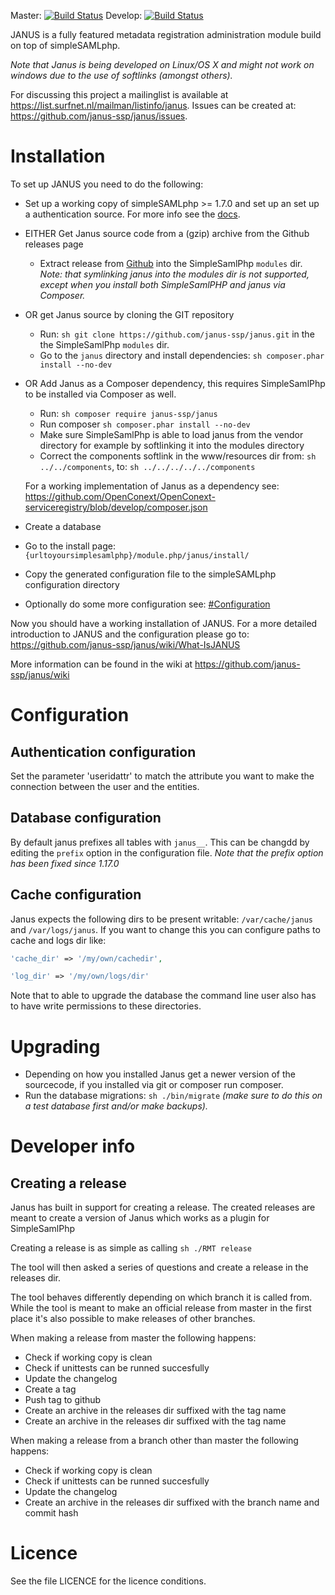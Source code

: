 Master: [![Build Status](https://travis-ci.org/janus-ssp/janus.png?branch=master)](https://travis-ci.org/janus-ssp/janus) Develop: [![Build Status](https://travis-ci.org/janus-ssp/janus.png?branch=develop)](https://travis-ci.org/janus-ssp/janus)

JANUS is a fully featured metadata registration administration module build on top of simpleSAMLphp. 

*Note that Janus is being developed on Linux/OS X and might not work on windows due to the use of softlinks (amongst others).*

For discussing this project a mailinglist is available at https://list.surfnet.nl/mailman/listinfo/janus. Issues can be created at: https://github.com/janus-ssp/janus/issues.

Installation
============
To set up JANUS you need to do the following:

- Set up a working copy of simpleSAMLphp >= 1.7.0 and set up an set up a authentication source. For more info see the [docs](http://simplesamlphp.org/docs/). 
- EITHER Get Janus source code from a (gzip) archive from the Github releases page
  - Extract release from [Github](https://github.com/janus-ssp/janus/releases) into the SimpleSamlPhp ``modules`` dir. *Note: that symlinking janus into the modules dir is not supported, except when you install both SimpleSamlPHP and janus via Composer.*
- OR get Janus source by cloning the GIT repository
  - Run: ``sh git clone https://github.com/janus-ssp/janus.git`` in the the SimpleSamlPhp ``modules`` dir.
  - Go to the ``janus`` directory and install dependencies: ``sh composer.phar install --no-dev``
- OR Add Janus as a Composer dependency, this requires SimpleSamlPhp to be installed via Composer as well.
  - Run: ``sh composer require janus-ssp/janus``
  - Run composer ``sh composer.phar install --no-dev``
  - Make sure SimpleSamlPhp is able to load janus from the vendor directory for example by softlinking it into the modules directory
  - Correct the components softlink in the www/resources dir from: ``sh ../../components``, to: ``sh ../../../../../components ``

   For a working implementation of Janus as a dependency see:
   https://github.com/OpenConext/OpenConext-serviceregistry/blob/develop/composer.json
- Create a database
- Go to the install page: ``{urltoyoursimplesamlphp}/module.php/janus/install/``
- Copy the generated configuration file to the simpleSAMLphp configuration directory
- Optionally do some more configuration see: [#Configuration](#configuration)

Now you should have a working installation of JANUS. For a more detailed introduction to JANUS and the configuration please go to: https://github.com/janus-ssp/janus/wiki/What-IsJANUS

More information can be found in the wiki at https://github.com/janus-ssp/janus/wiki

Configuration
=============

Authentication configuration
----------------------------

Set the parameter 'useridattr' to match the attribute you want
to make the connection between the user and the entities.

Database configuration
----------------------
By default janus prefixes all tables with ``janus__``. This can be changdd by editing the `prefix` option in the configuration file. *Note that the prefix option has been fixed since 1.17.0*

Cache configuration
-------------------

Janus expects the following dirs to be present writable: ``/var/cache/janus`` and ``/var/logs/janus``. If you want to change this you can configure paths to cache and logs dir like:

```php
'cache_dir' => '/my/own/cachedir',

'log_dir' => '/my/own/logs/dir'
```

Note that to able to upgrade the database the command line user also has to have write permissions to these directories.

Upgrading
=========
- Depending on how you installed Janus get a newer version of the sourcecode, if you installed via git or composer run composer.
- Run the database migrations: ``sh ./bin/migrate`` *(make sure to do this on a test database first and/or make backups).* 

Developer info
==============

Creating a release
------------------

Janus has built in support for creating a release. The created releases are meant to create a version of Janus which works as a plugin for SimpleSamlPhp

Creating a release is as simple as calling
``sh ./RMT release ``

The tool will then asked a series of questions and create a release in the releases dir.

The tool behaves differently depending on which branch it is called from. While the tool is meant to make an official release from master in the first place it's also possible to make releases of other branches.

When making a release from master the following happens:
- Check if working copy is clean
- Check if unittests can be runned succesfully
- Update the changelog
- Create a tag
- Push tag to github
- Create an archive in the releases dir suffixed with the tag name
- Create an archive in the releases dir suffixed with the tag name

When making a release from a branch other than master the following happens:
- Check if working copy is clean
- Check if unittests can be runned succesfully
- Update the changelog
- Create an archive in the releases dir suffixed with the branch name and commit hash

Licence
=======

See the file LICENCE for the licence conditions.
